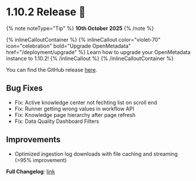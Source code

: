 # 1.10.2 Release 🎉

{% note noteType="Tip" %}
**10th October 2025**
{% /note %}

{% inlineCalloutContainer %}
{% inlineCallout
color="violet-70"
icon="celebration"
bold="Upgrade OpenMetadata"
href="/deployment/upgrade" %}
Learn how to upgrade your OpenMetadata instance to 1.10.2!
{% /inlineCallout %}
{% /inlineCalloutContainer %}

You can find the GitHub release [here](https://github.com/open-metadata/OpenMetadata/releases/tag/1.10.2-release).

## Bug Fixes

- Fix: Active knowledge center not fechting list on scroll end
- Fix: Runner getting wrong values in workflow API
- Fix: Knowledge page hierarchy after page refresh
- Fix: Data Quality Dashboard Filters

## Improvements

- Optimized ingestion log downloads with file caching and streaming (>95% improvement)

**Full Changelog**: [link](https://github.com/open-metadata/OpenMetadata/compare/1.10.1-release...1.10.2-release)

